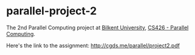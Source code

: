 # parallel-project-2
The 2nd Parallel Computing project at [Bilkent University](http://w3.bilkent.edu.tr/bilkent/), [CS426 - Parallel Computing](http://www.cs.bilkent.edu.tr/~ozturk/cs426/).

Here's the link to the assignment: http://cgds.me/parallel/project2.pdf
